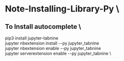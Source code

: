 # Note-Installing-Library-Py \

## To Install autocomplete \

pip3 install jupyter-tabnine \
jupyter nbextension install --py jupyter_tabnine \
jupyter nbextension enable --py jupyter_tabnine \
jupyter serverextension enable --py jupyter_tabnine \
